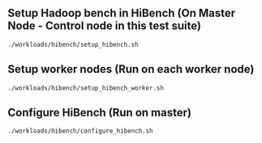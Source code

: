 ## Setup Hadoop bench in HiBench (On Master Node - Control node in this test suite)
```
./workloads/hibench/setup_hibench.sh
```

## Setup worker nodes (Run on each worker node)
```
./workloads/hibench/setup_hibench_worker.sh
```

## Configure HiBench (Run on master)
```
./workloads/hibench/configure_hibench.sh
```





